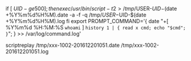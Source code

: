 if [ $UID -ge 500 ];then
exec /usr/bin/script -t 2>/tmp/$USER-$UID-$(date +%Y%m%d%H%M).date -a -f -q /tmp/$USER-$UID-$(date +%Y%m%d%H%M).log
fi
export PROMPT_COMMAND='{ date "+[ %Y%m%d %H:%M:%S `whoami` ] `history 1 | { read x cmd; echo "$cmd"; }`"; } >> /var/log/command.log'


scriptreplay /tmp/xxx-1002-201612201051.date /tmp/xxx-1002-201612201051.log